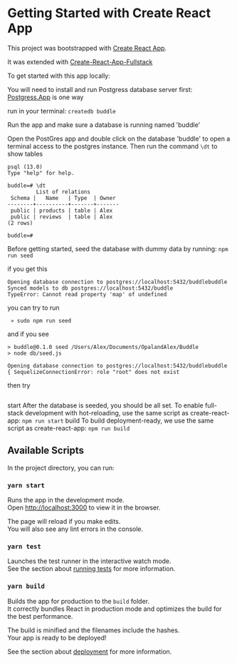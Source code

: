 # Getting Started with Create React App

This project was bootstrapped with [Create React App](https://github.com/facebook/create-react-app).

It was extended with [Create-React-App-Fullstack](https://github.com/ekatzenstein/create-react-app-fullstack)

To get started with this app locally:

You will need to install and run Postgress database server first: [Postgress.App](https://postgresapp.com/) is one way

run in your terminal: 
```createdb buddle```

Run the app and make sure a database is running named 'buddle'

Open the PostGres app and double click on the database 'buddle' to open a terminal access to the postgres instance. Then run the command ```\dt``` to show tables 

```  » /Applications/Postgres.app/Contents/Versions/13/bin/psql -p5432 "buddle"
psql (13.0)
Type "help" for help.

buddle=# \dt
         List of relations
 Schema |   Name   | Type  | Owner 
--------+----------+-------+-------
 public | products | table | Alex
 public | reviews  | table | Alex
(2 rows)

buddle=# 
```

Before getting started, seed the database with dummy data by running:
```npm run seed```

if you get this 
```
Opening database connection to postgres://localhost:5432/buddlebuddle
Synced models to db postgres://localhost:5432/buddle
TypeError: Cannot read property 'map' of undefined
```
you can try to run
```
 » sudo npm run seed
```
and if you see
```
> buddle@0.1.0 seed /Users/Alex/Documents/OpalandAlex/Buddle
> node db/seed.js

Opening database connection to postgres://localhost:5432/buddlebuddle
{ SequelizeConnectionError: role "root" does not exist
```
then try
```

```

start
After the database is seeded, you should be all set. To enable full-stack development with hot-reloading, use the same script as create-react-app:
```npm run start```
build
To build deployment-ready, we use the same script as create-react-app:
```npm run build```

## Available Scripts

In the project directory, you can run:

### `yarn start`

Runs the app in the development mode.\
Open [http://localhost:3000](http://localhost:3000) to view it in the browser.

The page will reload if you make edits.\
You will also see any lint errors in the console.

### `yarn test`

Launches the test runner in the interactive watch mode.\
See the section about [running tests](https://facebook.github.io/create-react-app/docs/running-tests) for more information.

### `yarn build`

Builds the app for production to the `build` folder.\
It correctly bundles React in production mode and optimizes the build for the best performance.

The build is minified and the filenames include the hashes.\
Your app is ready to be deployed!

See the section about [deployment](https://facebook.github.io/create-react-app/docs/deployment) for more information.

